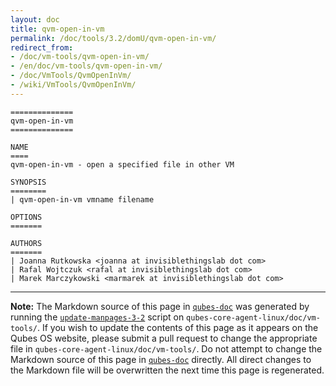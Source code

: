 ```yaml
---
layout: doc
title: qvm-open-in-vm
permalink: /doc/tools/3.2/domU/qvm-open-in-vm/
redirect_from:
- /doc/vm-tools/qvm-open-in-vm/
- /en/doc/vm-tools/qvm-open-in-vm/
- /doc/VmTools/QvmOpenInVm/
- /wiki/VmTools/QvmOpenInVm/
---
```


```
==============
qvm-open-in-vm
==============

NAME
====
qvm-open-in-vm - open a specified file in other VM

SYNOPSIS
========
| qvm-open-in-vm vmname filename

OPTIONS
=======

AUTHORS
=======
| Joanna Rutkowska <joanna at invisiblethingslab dot com>
| Rafal Wojtczuk <rafal at invisiblethingslab dot com>
| Marek Marczykowski <marmarek at invisiblethingslab dot com>
```

-----

**Note:** The Markdown source of this page in [`qubes-doc`] was generated by running the [`update-manpages-3-2`] script on `qubes-core-agent-linux/doc/vm-tools/`.
If you wish to update the contents of this page as it appears on the Qubes OS website, please submit a pull request to change the appropriate file in `qubes-core-agent-linux/doc/vm-tools/`.
Do not attempt to change the Markdown source of this page in [`qubes-doc`] directly.
All direct changes to the Markdown file will be overwritten the next time this page is regenerated.

[`qubes-doc`]: https://github.com/QubesOS/qubes-doc/
[`update-manpages-3-2`]: https://github.com/QubesOS/qubesos.github.io/blob/master/_utils/update-manpages-3-2

